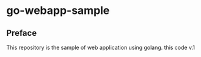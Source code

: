 # go-webapp-sample



## Preface
This repository is the sample of web application using golang.
this code v.1
